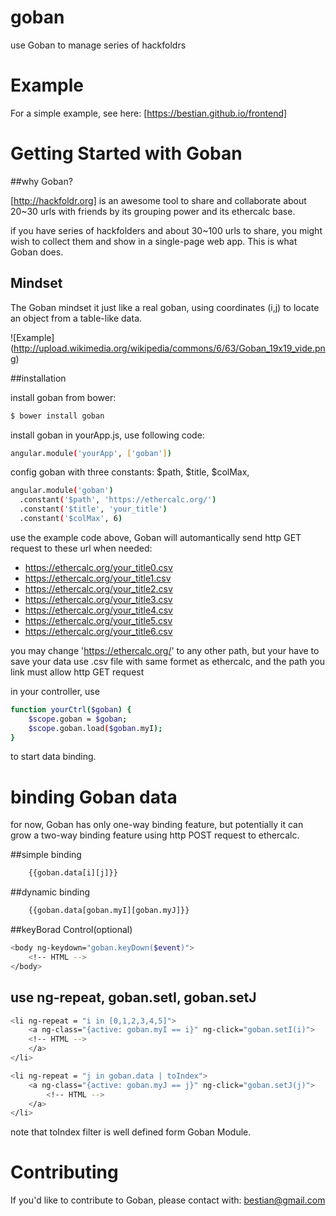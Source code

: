 goban
=====

use Goban to manage series of  hackfoldrs

# Example
For a simple example, see here: [https://bestian.github.io/frontend]


# Getting Started with Goban

##why Goban?

[http://hackfoldr.org] is an awesome tool to share and collaborate about 20~30 urls with friends by its grouping power and its ethercalc base.

if you have series of hackfolders and about 30~100 urls to share, you might wish to collect them and show in a single-page web app. This is what Goban does.

## Mindset

The Goban mindset it just like a real goban, using coordinates (i,j) to locate an object from a table-like data.

![Example] (http://upload.wikimedia.org/wikipedia/commons/6/63/Goban_19x19_vide.png)


##installation

install goban from bower:

```bash
$ bower install goban 
```

install goban in yourApp.js, use following code:


```bash
angular.module('yourApp', ['goban'])

```

config goban with three constants: $path, $title, $colMax,


```bash
angular.module('goban')
  .constant('$path', 'https://ethercalc.org/')
  .constant('$title', 'your_title')
  .constant('$colMax', 6)

```


use the example code above, Goban will automantically send http GET request to these url when needed: 
	
* https://ethercalc.org/your_title0.csv
* https://ethercalc.org/your_title1.csv
* https://ethercalc.org/your_title2.csv
* https://ethercalc.org/your_title3.csv
* https://ethercalc.org/your_title4.csv
* https://ethercalc.org/your_title5.csv
* https://ethercalc.org/your_title6.csv

you may change 'https://ethercalc.org/' to any other path, but your have to save your data use .csv file with same formet as ethercalc, and the path you link must allow http GET request


in your controller, use

```bash
function yourCtrl($goban) {
    $scope.goban = $goban;
    $scope.goban.load($goban.myI);
}

```
to start data binding.

# binding Goban data

for now, Goban has only one-way binding feature, but potentially it can grow a two-way binding feature using http POST request to ethercalc.

##simple binding

```bash
	{{goban.data[i][j]}}
```


##dynamic binding

```bash
	{{goban.data[goban.myI][goban.myJ]}}
```

##keyBorad Control(optional)


```bash
<body ng-keydown="goban.keyDown($event)">
	<!-- HTML -->
</body>

```

## use ng-repeat, goban.setI, goban.setJ
```bash
<li ng-repeat = "i in [0,1,2,3,4,5]">
	<a ng-class="{active: goban.myI == i}" ng-click="goban.setI(i)">
	<!-- HTML -->
	</a>
</li>
```


```bash
<li ng-repeat = "j in goban.data | toIndex">
	<a ng-class="{active: goban.myJ == j}" ng-click="goban.setJ(j)">
		<!-- HTML -->
	</a>
</li>
```

note that toIndex filter is well defined form Goban Module.


# Contributing

If you'd like to contribute to Goban, please contact with: bestian@gmail.com
